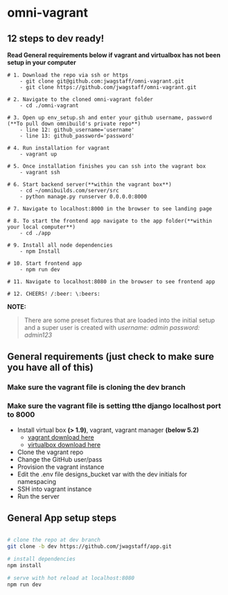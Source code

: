 # omni-vagrant


## 12 steps to dev ready!
**Read General requirements below if vagrant and virtualbox has not been setup in your computer**

```shell
# 1. Download the repo via ssh or https
    - git clone git@github.com:jwagstaff/omni-vagrant.git
    - git clone https://github.com/jwagstaff/omni-vagrant.git

# 2. Navigate to the cloned omni-vagrant folder
    - cd ./omni-vagrant

# 3. Open up env_setup.sh and enter your github username, password (**To pull down omnibuild's private repo**)
    - line 12: github_username='username'
    - line 13: github_password='password'

# 4. Run installation for vagrant
    - vagrant up

# 5. Once installation finishes you can ssh into the vagrant box
    - vagrant ssh

# 6. Start backend server(**within the vagrant box**)
    - cd ~/omnibuilds.com/server/src
    - python manage.py runserver 0.0.0.0:8000

# 7. Navigate to localhost:8000 in the browser to see landing page

# 8. To start the frontend app navigate to the app folder(**within your local computer**)
    - cd ./app

# 9. Install all node dependencies
    - npm Install

# 10. Start frontend app
    - npm run dev

# 11. Navigate to localhost:8080 in the browser to see frontend app

# 12. CHEERS! /:beer: \:beers:
```

**NOTE:**
> There are some preset fixtures that are loaded into the initial setup and a super user is created with *username: admin password: admin123*

## General requirements (just check to make sure you have all of this)

### Make sure the vagrant file is cloning the dev branch
### Make sure the vagrant file is setting tthe django localhost port to 8000

* Install virtual box **(> 1.9)**, vagrant, vagrant manager **(below 5.2)**
  - [vagrant download here](https://www.vagrantup.com/downloads.html)
  - [virtualbox download here](https://www.virtualbox.org/wiki/Download_Old_Builds_5_1)
* Clone the vagrant repo
* Change the GitHub user/pass
* Provision the vagrant instance
* Edit the .env file designs_bucket var with the dev initials for namespacing
* SSH into vagrant instance
* Run the server

## General App setup steps

```bash

# clone the repo at dev branch
git clone -b dev https://github.com/jwagstaff/app.git

# install dependencies
npm install

# serve with hot reload at localhost:8080
npm run dev

```
